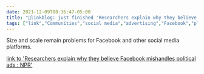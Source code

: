 ```yaml
---
date: 2021-12-09T08:36:47-05:00
title: "🔗linkblog: just finished 'Researchers explain why they believe Facebook mishandles political ads : NPR'"
tags: ["link","Communities","social media","advertising","Facebook","platforms"]
---
```

Size and scale remain problems for Facebook and other social media platforms.
 
[link to 'Researchers explain why they believe Facebook mishandles political ads : NPR'](https://www.npr.org/2021/12/09/1062516250/researchers-explain-why-they-believe-facebook-mishandles-political-ads)
